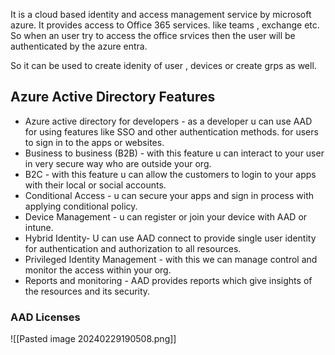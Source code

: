

It is a cloud based identity and access management service by microsoft azure.
It provides access to Office 365 services. like teams , exchange etc.
So when an user try to access the office srvices then the user will be authenticated  by the azure entra.

 So it can be used to create idenity of user , devices or create grps as well.
 
## Azure Active Directory Features 

- Azure active directory for developers - as a developer u can use AAD for using features like SSO and other authentication methods. for users to sign in to the apps or websites.
- Business to business (B2B) - with this feature u can interact to your user in very secure way who are  outside your org.
- B2C - with this feature u can allow the customers to login to your apps with their local or social accounts.
- Conditional Access - u can secure your apps and sign in process with applying conditional policy.
- Device Management - u can register or join your device with AAD or intune.
- Hybrid Identity- U can use AAD connect to provide single user identity for authentication and authorization to all resources.
- Privileged Identity Management - with this we can manage control and monitor the access within your org.
- Reports and monitoring - AAD provides reports which give insights of the resources and its security.

### AAD Licenses

![[Pasted image 20240229190508.png]]


